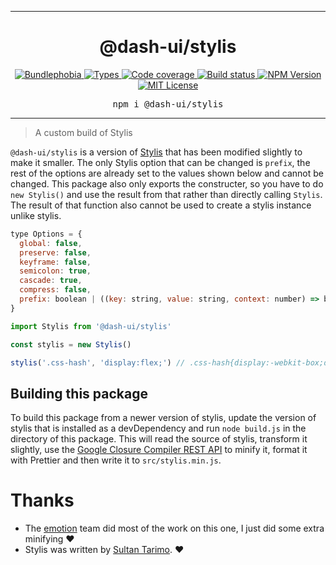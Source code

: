 <hr>
<div align="center">
  <h1 align="center">
    @dash-ui/stylis
  </h1>
</div>

<p align="center">
  <a href="https://bundlephobia.com/result?p=@dash-ui/stylis">
    <img alt="Bundlephobia" src="https://img.shields.io/bundlephobia/minzip/@dash-ui/stylis?style=for-the-badge&labelColor=24292e">
  </a>
  <a aria-label="Types" href="https://www.npmjs.com/package/@dash-ui/stylis">
    <img alt="Types" src="https://img.shields.io/npm/types/@dash-ui/stylis?style=for-the-badge&labelColor=24292e">
  </a>
  <a aria-label="Code coverage report" href="https://codecov.io/gh/dash-ui/stylis">
    <img alt="Code coverage" src="https://img.shields.io/codecov/c/gh/dash-ui/stylis?style=for-the-badge&labelColor=24292e">
  </a>
  <a aria-label="Build status" href="https://travis-ci.com/dash-ui/stylis">
    <img alt="Build status" src="https://img.shields.io/travis/com/dash-ui/stylis?style=for-the-badge&labelColor=24292e">
  </a>
  <a aria-label="NPM version" href="https://www.npmjs.com/package/@dash-ui/stylis">
    <img alt="NPM Version" src="https://img.shields.io/npm/v/@dash-ui/stylis?style=for-the-badge&labelColor=24292e">
  </a>
  <a aria-label="License" href="https://jaredlunde.mit-license.org/">
    <img alt="MIT License" src="https://img.shields.io/npm/l/@dash-ui/stylis?style=for-the-badge&labelColor=24292e">
  </a>
</p>

<pre align="center">npm i @dash-ui/stylis</pre>
<hr>

> A custom build of Stylis

`@dash-ui/stylis` is a version of [Stylis](https://github.com/thysultan/stylis.js) that has been modified slightly to make it smaller. The only Stylis option that can be changed is `prefix`, the rest of the options are already set to the values shown below and cannot be changed. This package also only exports the constructer, so you have to do `new Stylis()` and use the result from that rather than directly calling `Stylis`. The result of that function also cannot be used to create a stylis instance unlike stylis.

```js
type Options = {
  global: false,
  preserve: false,
  keyframe: false,
  semicolon: true,
  cascade: true,
  compress: false,
  prefix: boolean | ((key: string, value: string, context: number) => boolean),
}
```

```jsx
import Stylis from '@dash-ui/stylis'

const stylis = new Stylis()

stylis('.css-hash', 'display:flex;') // .css-hash{display:-webkit-box;display:-webkit-flex;display:-ms-flexbox;display:flex;}
```

## Building this package

To build this package from a newer version of stylis, update the version of stylis that is installed as a devDependency and run `node build.js` in the directory of this package. This will read the source of stylis, transform it slightly, use the [Google Closure Compiler REST API](https://developers.google.com/closure/compiler/docs/gettingstarted_api) to minify it, format it with Prettier and then write it to `src/stylis.min.js`.

# Thanks

- The [emotion](https://github.com/emotion-js) team did most of the work on this one, I just did some extra minifying ❤️
- Stylis was written by [Sultan Tarimo](https://github.com/thysultan). ❤️
